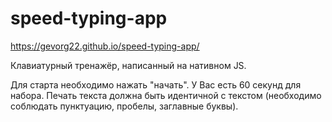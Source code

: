# speed-typing-app

https://gevorg22.github.io/speed-typing-app/

Клавиатурный тренажёр, написанный на нативном JS. 

Для старта необходимо нажать "начать".  У Вас есть 60 секунд для набора. Печать текста должна быть идентичной с текстом (необходимо соблюдать пунктуацию, пробелы, заглавные буквы).
